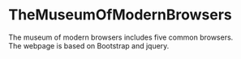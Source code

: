 # TheMuseumOfModernBrowsers
The museum of modern browsers includes five common browsers.                                                                               
The webpage is based on Bootstrap and jquery. 

